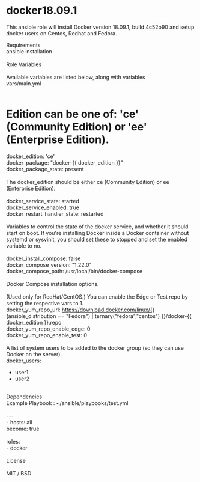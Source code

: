 # docker18.09.1
This ansible role will install Docker version 18.09.1, build 4c52b90 and setup docker users on Centos, Redhat and Fedora.

Requirements<br/>
ansible installation<br/>
<br/>
Role Variables<br/>
<br/>
Available variables are listed below, along with variables <br/>
vars/main.yml<br/>
<br/>
# Edition can be one of: 'ce' (Community Edition) or 'ee' (Enterprise Edition).<br/>
docker_edition: 'ce'<br/>
docker_package: "docker-{{ docker_edition }}"<br/>
docker_package_state: present<br/>
<br/>
The docker_edition should be either ce (Community Edition) or ee (Enterprise Edition). <br/>
<br/>
docker_service_state: started<br/>
docker_service_enabled: true<br/>
docker_restart_handler_state: restarted<br/>
<br/>
Variables to control the state of the docker service, and whether it should start on boot. If you're installing Docker inside a Docker container without systemd or sysvinit, you should set these to stopped and set the enabled variable to no.<br/>
<br/>
docker_install_compose: false<br/>
docker_compose_version: "1.22.0"<br/>
docker_compose_path: /usr/local/bin/docker-compose<br/>
<br/>
Docker Compose installation options.<br/>
<br/>
(Used only for RedHat/CentOS.) You can enable the Edge or Test repo by setting the respective vars to 1.<br/>
docker_yum_repo_url: https://download.docker.com/linux/{{ (ansible_distribution == "Fedora") | ternary("fedora","centos") }}/docker-{{ docker_edition }}.repo<br/>
docker_yum_repo_enable_edge: 0<br/>
docker_yum_repo_enable_test: 0<br/>
<br/>
A list of system users to be added to the docker group (so they can use Docker on the server).<br/>
docker_users:<br/>
  - user1<br/>
  - user2<br/>
<br/>
Dependencies<br/>
Example Playbook : ~/ansible/playbooks/test.yml<br/>
<br/>
---<br/>
- hosts: all<br/>
  become: true<br/>
<br/>
  roles:<br/>
    - docker<br/>
<br/>
License<br/>
<br/>
MIT / BSD<br/>
